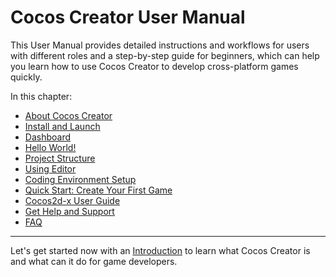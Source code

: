 # Cocos Creator User Manual

This User Manual provides detailed instructions and workflows for users with different roles and a step-by-step guide for beginners, which can help you learn how to use Cocos Creator to develop cross-platform games quickly.

In this chapter:

- [About Cocos Creator](introduction.md)
- [Install and Launch](install.md)
- [Dashboard](dashboard.md)
- [Hello World!](hello-world.md)
- [Project Structure](project-structure.md)
- [Using Editor](basics/editor-overview.md)
- [Coding Environment Setup](coding-setup.md)
- [Quick Start: Create Your First Game](quick-start.md)
- [Cocos2d-x User Guide](cocos2d-x-guide.md)
- [Get Help and Support](support.md)
- [FAQ](faq.md)

---

Let's get started now with an [Introduction](introduction.md) to learn what Cocos Creator is and what can it do for game developers.